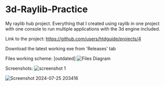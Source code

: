 # 3d-Raylib-Practice
My raylib hub project. 
Everything that I created using raylib in one project with one console to run multiple applications with the 3d engine included.

Link to the project: https://github.com/users/htdguide/projects/4

Download the latest working exe from 'Releases' tab

Files working scheme: [outdated]
![Files Diagram](https://github.com/htdguide/Raylib-3D-Engine/assets/115078044/a86296b6-a87a-4008-bb38-89d3160bdfae)


Screenshots:
![screenshot 1](https://github.com/user-attachments/assets/3e98c536-edeb-41e8-9cfd-318d58554eb7)

![Screenshot 2024-07-25 203416](https://github.com/user-attachments/assets/77a43dd4-f15f-4790-8376-6cd4116614a0)
